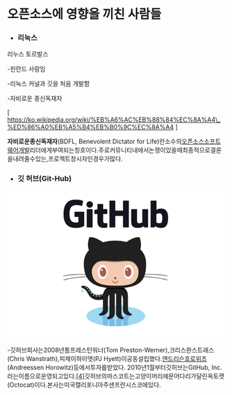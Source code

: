 # 오픈소스에 영향을 끼친 사람들

* ### 리눅스

리누스 토르발스

-핀란드 사람임

-리눅스 커널과 깃을 처음 개발함

-자비로운 종신독재자

\[ https://ko.wikipedia.org/wiki/%EB%A6%AC%EB%88%84%EC%8A%A4\_%ED%86%A0%EB%A5%B4%EB%B0%9C%EC%8A%A4 \]

**자비로운종신독재자**\(BDFL, Benevolent Dictator for Life\)란소수의[오픈소스소프트웨어개발](https://ko.wikipedia.org/w/index.php?title=%EC%98%A4%ED%94%88_%EC%86%8C%EC%8A%A4_%EC%86%8C%ED%94%84%ED%8A%B8%EC%9B%A8%EC%96%B4_%EA%B0%9C%EB%B0%9C&action=edit&redlink=1)리더에게부여되는칭호이다.주로커뮤니티내에서논쟁이있을때최종적으로결론을내려줄수있는,프로젝트창시자인경우가많다.

* ### 깃 허브\(Git-Hub\)

![](/assets/옥토캣.png)



-깃허브회사는2008년톰프레스턴워너\(Tom Preston-Werner\),크리스완스트래스\(Chris Wanstrath\),피제이하이엣\(PJ Hyett\)이공동설립했다.[앤드리슨호로위츠](https://ko.wikipedia.org/wiki/%EC%95%A4%EB%93%9C%EB%A6%AC%EC%8A%A8_%ED%98%B8%EB%A1%9C%EC%9C%84%EC%B8%A0)\(Andreessen Horowitz\)등에서투자를받았다. 2010년1월부터깃허브는GitHub, Inc.라는이름으로운영되고있다.[\[4\]](https://ko.wikipedia.org/wiki/%EA%B9%83%ED%97%88%EB%B8%8C#cite_note-4)깃허브의마스코트는고양이머리에문어다리가달린옥토캣\(Octocat\)이다.본사는미국캘리포니아주샌프란시스코에있다.





















